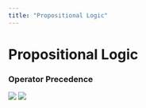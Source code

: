 ```yaml
---
title: "Propositional Logic"
---
```

# Propositional Logic
### Operator Precedence
![](https://i.imgur.com/RQ76lgV.png)
![](https://i.imgur.com/TZ6xJ09.png)

